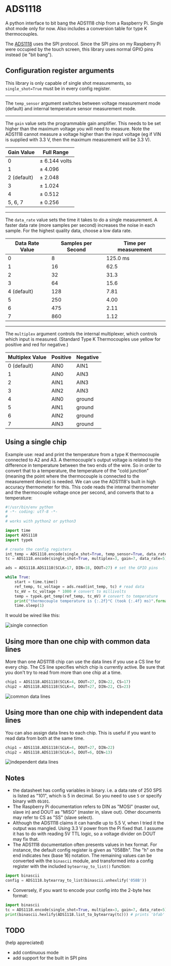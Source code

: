 # ADS1118
A python interface to bit bang the ADS1118 chip from a Raspberry Pi. Single shot mode only for now. Also includes a conversion table for type K thermocouples.

The [ADS1118](http://www.ti.com/lit/ds/symlink/ads1118.pdf) uses the SPI protocol. Since the SPI pins on my Raspberry Pi were occupied by the touch screen, this library uses normal GPIO pins instead (ie "bit bang"). 

## Configuration register arguments

This library is only capable of single shot measurements, so `single_shot=True` must be in every config register.

---

The `temp_sensor` argument switches between voltage measurement mode (default) and internal temperature sensor measurement mode. 

---

The `gain` value sets the programmable gain amplifier. This needs to be set higher than the maximum voltage you will need to measure. Note the ADS1118 cannot measure a voltage higher than the input voltage (eg if VIN is supplied with 3.3 V, then the maximum measurement will be 3.3 V). 

| Gain Value | Full Range |
| ------------- | ------------- |
| 0  | ± 6.144 volts  |
| 1  | ± 4.096 |
| 2 (default) | ± 2.048 |
| 3  | ± 1.024 |
| 4  | ± 0.512 |
| 5, 6, 7  | ± 0.256 |

---

The `data_rate` value sets the time it takes to do a single measurement. A faster data rate (more samples per second) increases the noise in each sample. For the highest quality data, choose a low data rate. 


| Data Rate Value | Samples per Second | Time per measurement
| ------------- | ------------- | ------------- |
| 0  | 8  | 125.0 ms
| 1  | 16  | 62.5
| 2  | 32 | 31.3
| 3  | 64  | 15.6
| 4 (default) | 128  | 7.81
| 5  | 250 | 4.00
| 6  | 475  | 2.11
| 7  | 860  | 1.12

---

The `multiplex` argument controls the internal multiplexer, which controls which input is measured. (Standard Type K Thermocouples use yellow for positive and red for negative.)

| Multiplex Value | Positive | Negative |
| ------------- | ------------- | ------------- |
| 0 (default) | AIN0  | AIN1
| 1  | AIN0 | AIN3
| 2  | AIN1 | AIN3
| 3  | AIN2 | AIN3
| 4  | AIN0 | ground
| 5  | AIN1 | ground
| 6  | AIN2 | ground
| 7  | AIN3 | ground



## Using a single chip

Example use: read and print the temperature from a type K thermocouple connected to A2 and A3. A thermocouple's output voltage is related to the difference in temperature between the two ends of the wire. So in order to convert that to a temperature, the temperature of the "cold junction" (meaning the point where the thermocouple is connected to the measurement device) is needed. We can use the ADS1118's built in high accuracy thermometer for this. This code reads the internal thermometer and the thermocouple voltage once per second, and converts that to a temperature:

```python
#!/usr/bin/env python
# -*- coding: utf-8 -*-
#
# works with python2 or python3

import time
import ADS1118
import typek

# create the config registers
int_temp = ADS1118.encode(single_shot=True, temp_sensor=True, data_rate=5) # internal temperature
tc = ADS1118.encode(single_shot=True, multiplex=3, gain=7, data_rate=5) # thermocouple connected to A2/A3

ads = ADS1118.ADS1118(SCLK=17, DIN=18, DOUT=27) # set the GPIO pins

while True:
    start = time.time()
    ref_temp, tc_voltage = ads.read(int_temp, tc) # read data
    tc_mV = tc_voltage * 1000 # convert to millivolts
    temp = typek.get_temp(ref_temp, tc_mV) # convert to temperature
    print("thermocouple temperature is {:.2f}°C (took {:.4f} ms)".format(temp, (time.time()-start)*1000.))
    time.sleep(1)
```

It would be wired like this:

![single connection](single.png)

## Using more than one chip with common data lines
More than one ADS1118 chip can use the data lines if you use a CS line for every chip. The CS line specifies which chip is currently active. Be sure that you don't try to read from more than one chip at a time. 

```python
chip1 = ADS1118.ADS1118(SCLK=4, DOUT=27, DIN=22, CS=17)
chip2 = ADS1118.ADS1118(SCLK=4, DOUT=27, DIN=22, CS=23)
```

![common data lines](double.png)


## Using more than one chip with independent data lines
You can also assign data lines to each chip. This is useful if you want to read data from both at the same time. 

```python
chip1 = ADS1118.ADS1118(SCLK=4, DOUT=27, DIN=22)
chip2 = ADS1118.ADS1118(SCLK=5, DOUT=6, DIN=13)
```
![independent data lines](double2.png)

## Notes
* the datasheet has config variables in binary. i.e. a data rate of 250 SPS is listed as "101", which is 5 in decimal. So you need to use `5` or specify binary with `0b101`. 
* The Raspberry Pi documentation refers to DIN as "MOSI" (master out, slave in) and DOUT as "MISO" (master in, slave out). Other documents may refer to CS as "SS" (slave select). 
* Although the ADS1118 claims it can handle up to 5.5 V, when I tried it the output was mangled. Using 3.3 V power from the Pi fixed that. I assume it has to do with reading 5V TTL logic, so a voltage divider on DOUT may fix that.
* The ADS1118 documentation often presents values in hex format. For instance, the default config register is given as "058Bh". The "h" on the end indicates hex (base 16) notation. The remaining values can be converted with the `binascii` module, and transformed into a config register with the included `bytearray_to_list()` function:

```python
import binascii
config = ADS1118.bytearray_to_list(binascii.unhexlify('058B'))
```

* Conversely, if you want to encode your config into the 2-byte hex format:

```python
import binascii
tc = ADS1118.encode(single_shot=True, multiplex=3, gain=7, data_rate=5) # thermocouple connected to A2/A3
print(binascii.hexlify(ADS1118.list_to_bytearray(tc))) # prints 'bfab'
```

## TODO
(help appreciated)
* add continuous mode
* add support for the built in SPI pins

